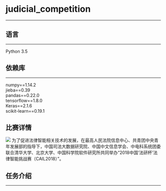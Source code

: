 # **judicial_competition**
------------------------------

## **语言**
-----------
Python 3.5<br>


## **依赖库**
----------
numpy==1.14.2<br>
jieba==0.39<br>
pandas==0.22.0<br>
tensorflow==1.8.0<br>
Keras==2.1.6<br>
scikit-learn==0.19.1<br>

## **比赛详情**
![](https://github.com/HenryYuxuanWang/judicial_competition/pics/比赛介绍.png)
为了促进法律智能相关技术的发展，在最高人民法院信息中心、共青团中央青年发展部的指导下，中国司法大数据研究院、中国中文信息学会、中电科系统团委联合清华大学、北京大学、中国科学院软件研究所共同举办“2018中国‘法研杯’法律智能挑战赛（CAIL2018）”。

## **任务介绍**
--------------------







